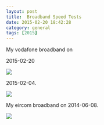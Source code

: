 ```yaml
---
layout: post
title:  Broadband Speed Tests
date: 2015-02-20 18:42:28
category: general
tags: [2015]
---
```


My vodafone broadband on

2015-02-20

<a href="http://www.speedtest.net/my-result/4158260379"><img src="http://www.speedtest.net/result/4158260379.png" /></a>

2015-02-04.

<a href="http://www.speedtest.net/my-result/4116333381"><img src="http://www.speedtest.net/result/4116333381.png" /></a>

My eircom broadband on 2014-06-08.

<a href="http://www.speedtest.net/my-result/3551210880"><img src="http://www.speedtest.net/result/3551210880.png" /></a>
